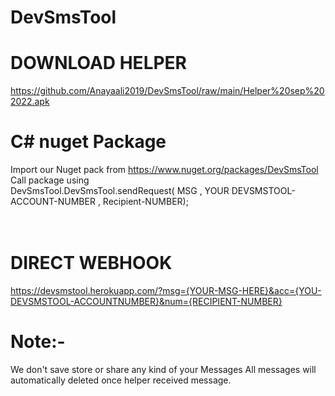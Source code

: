 # **DevSmsTool**<br />
# **DOWNLOAD HELPER**<br />
https://github.com/Anayaali2019/DevSmsTool/raw/main/Helper%20sep%202022.apk
# **C# nuget Package** <br />
Import our Nuget pack from https://www.nuget.org/packages/DevSmsTool<br />
Call package using<br />
DevSmsTool.DevSmsTool.sendRequest( MSG , YOUR DEVSMSTOOL-ACCOUNT-NUMBER , Recipient-NUMBER); <br />
<br /><br />
# DIRECT WEBHOOK <br />
https://devsmstool.herokuapp.com/?msg={YOUR-MSG-HERE}&acc={YOU-DEVSMSTOOL-ACCOUNTNUMBER}&num={RECIPIENT-NUMBER}<br />


# Note:- 
We don't save store or share any kind of your Messages
All messages will automatically deleted
 once helper received message.
